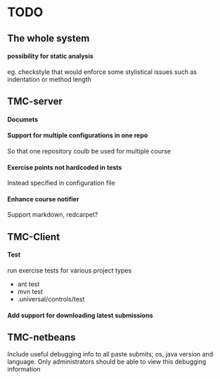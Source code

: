 TODO
====

## The whole system

#### possibility for static analysis

eg. checkstyle that would enforce some stylistical issues such as indentation or method length

## TMC-server

#### Documets

#### Support for multiple configurations in one repo

So that one repository coulb be used for multiple course

#### Exercise points not hardcoded in tests

Instead specified in configuration file

#### Enhance course notifier
Support markdown, redcarpet?

## TMC-Client

#### Test
run exercise tests for various project types
* ant test
* mvn test
* .universal/controls/test

#### Add support for downloading latest submissions

## TMC-netbeans
Include useful debugging info to all paste submits; os, java version and language. Only administrators should be able to view this debugging information
